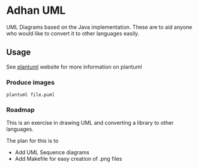 # Adhan UML

UML Diagrams based on the Java implementation. These are to aid anyone who would like to convert 
it to other languages easily. 

## Usage

See [plantuml](http://plantuml.com) website for more information on plantuml


### Produce images
```
plantuml file.puml
```

### Roadmap
This is an exercise in drawing UML and converting a library to other languages.

The plan for this is to

- Add UML Sequence diagrams
- Add Makefile for easy creation of .png files